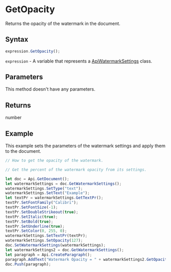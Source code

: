 # GetOpacity

Returns the opacity of the watermark in the document.

## Syntax

```javascript
expression.GetOpacity();
```

`expression` - A variable that represents a [ApiWatermarkSettings](../ApiWatermarkSettings.md) class.

## Parameters

This method doesn't have any parameters.

## Returns

number

## Example

This example sets the parameters of the watermark settings and apply them to the document.

```javascript editor-docx
// How to get the opacity of the watermark. 

// Get the percent of the watermark opacity from its settings.

let doc = Api.GetDocument();
let watermarkSettings = doc.GetWatermarkSettings();
watermarkSettings.SetType("text");
watermarkSettings.SetText("Example");
let textPr = watermarkSettings.GetTextPr();
textPr.SetFontFamily("Calibri");
textPr.SetFontSize(-1);
textPr.SetDoubleStrikeout(true);
textPr.SetItalic(true);
textPr.SetBold(true);
textPr.SetUnderline(true);
textPr.SetColor(0, 255, 0);
watermarkSettings.SetTextPr(textPr);
watermarkSettings.SetOpacity(127);
doc.SetWatermarkSettings(watermarkSettings);
let watermarkSettings2 = doc.GetWatermarkSettings();
let paragraph = Api.CreateParagraph();
paragraph.AddText("Watermark Opacity = " + watermarkSettings2.GetOpacity());
doc.Push(paragraph);
```
